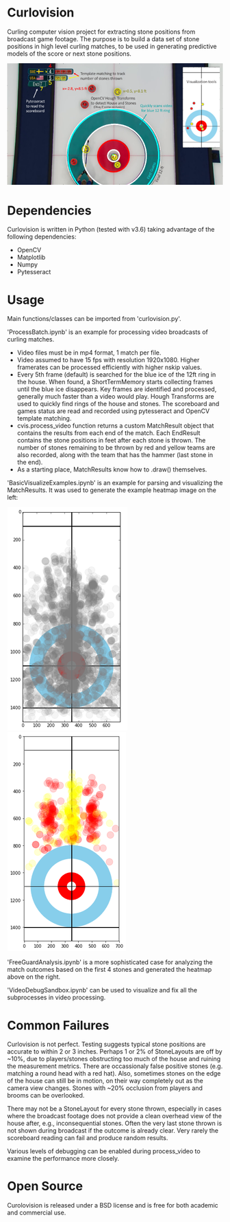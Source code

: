 # Curlovision
Curling computer vision project for extracting stone positions from broadcast game footage.  The purpose is to build a data set of stone positions in high level curling matches, to be used in generating predictive models of the score or next stone positions.

![Highlight Slide](curlovision_slide.png)

# Dependencies
Curlovision is written in Python (tested with v3.6) taking advantage of the following dependencies:

  * OpenCV
  * Matplotlib
  * Numpy
  * Pytesseract


# Usage

Main functions/classes can be imported from 'curlovision.py'.

'ProcessBatch.ipynb' is an example for processing video broadcasts of curling matches.
  * Video files must be in mp4 format, 1 match per file.
  * Video assumed to have 15 fps with resolution 1920x1080.  Higher framerates can be processed efficiently with higher nskip values.
  * Every 5th frame (default) is searched for the blue ice of the 12ft ring in the house.  When found, a ShortTermMemory starts collecting frames until the blue ice disappears.  Key frames are identified and processed, generally much faster than a video would play.  Hough Transforms are used to quickly find rings of the house and stones.  The scoreboard and games status are read and recorded using pytesseract and OpenCV template matching.  
  * cvis.process_video function returns a custom MatchResult object that contains the results from each end of the match.  Each EndResult contains the stone positions in feet after each stone is thrown.  The number of stones remaining to be thrown by red and yellow teams are also recorded, along with the team that has the hammer (last stone in the end).
  * As a starting place, MatchResults know how to .draw() themselves.

'BasicVisualizeExamples.ipynb' is an example for parsing and visualizing the MatchResults.  It was used to generate the example heatmap image on the left:

![Example Heatmap](ExampleHeatmapImage.png)
![Example Guard Heatmap](ExampleFreeGuardImage.png)

'FreeGuardAnalysis.ipynb' is a more sophisticated case for analyzing the match outcomes based on the first 4 stones and generated the heatmap above on the right.

'VideoDebugSandbox.ipynb' can be used to visualize and fix all the subprocesses in video processing.

# Common Failures

Curlovision is not perfect.  Testing suggests typical stone positions are accurate to within 2 or 3 inches.  Perhaps 1 or 2% of StoneLayouts are off by ~10%, due to players/stones obstructing too much of the house and ruining the measurement metrics.  There are occassionaly false positive stones (e.g. matching a round head with a red hat).  Also, sometimes stones on the edge of the house can still be in motion, on their way completely out as the camera view changes.  Stones with ~20% occlusion from players and brooms can be overlooked.  

There may not be a StoneLayout for every stone thrown, especially in cases where the broadcast footage does not provide a clean overhead view of the house after, e.g., inconsequential stones.  Often the very last stone thrown is not shown during broadcast if the outcome is already clear.  Very rarely the scoreboard reading can fail and produce random results.  

Various levels of debugging can be enabled during process_video to examine the performance more closely.


# Open Source

Curolovision is released under a BSD license and is free for both academic and commercial use.
